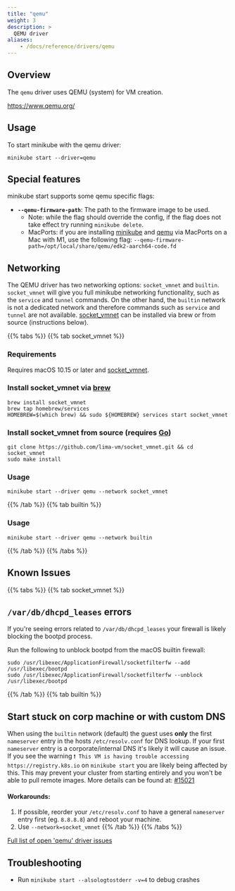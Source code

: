 ```yaml
---
title: "qemu"
weight: 3
description: >
  QEMU driver
aliases:
    - /docs/reference/drivers/qemu
---
```


## Overview

The `qemu` driver uses QEMU (system) for VM creation.

<https://www.qemu.org/>

## Usage

To start minikube with the qemu driver:

```shell
minikube start --driver=qemu
```

## Special features

minikube start supports some qemu specific flags:

* **`--qemu-firmware-path`**: The path to the firmware image to be used.
  * Note: while the flag should override the config, if the flag does not take effect try running `minikube delete`.
  * MacPorts: if you are installing [minikube](https://ports.macports.org/port/minikube/) and [qemu](https://ports.macports.org/port/qemu/) via MacPorts on a Mac with M1, use the following flag: `--qemu-firmware-path=/opt/local/share/qemu/edk2-aarch64-code.fd`

## Networking

The QEMU driver has two networking options: `socket_vmnet` and `builtin`. `socket_vmnet` will give you full minikube networking functionality, such as the `service` and `tunnel` commands. On the other hand, the `builtin` network is not a dedicated network and therefore commands such as `service` and `tunnel` are not available. [socket_vmnet](https://github.com/lima-vm/socket_vmnet) can be installed via brew or from source (instructions below).

{{% tabs %}}
{{% tab socket_vmnet %}}

### Requirements

Requires macOS 10.15 or later and [socket_vmnet](https://github.com/lima-vm/socket_vmnet).

### Install socket_vmnet via [brew](https://brew.sh/)
```shell
brew install socket_vmnet
brew tap homebrew/services
HOMEBREW=$(which brew) && sudo ${HOMEBREW} services start socket_vmnet
```

### Install socket_vmnet from source (requires [Go](https://go.dev/))
```shell
git clone https://github.com/lima-vm/socket_vmnet.git && cd socket_vmnet
sudo make install
```

### Usage

```shell
minikube start --driver qemu --network socket_vmnet
```

{{% /tab %}}
{{% tab builtin %}}
### Usage

```shell
minikube start --driver qemu --network builtin
````
{{% /tab %}}
{{% /tabs %}}

## Known Issues

{{% tabs %}}
{{% tab socket_vmnet %}}
##  `/var/db/dhcpd_leases` errors

If you're seeing errors related to `/var/db/dhcpd_leases` your firewall is likely blocking the bootpd process.

Run the following to unblock bootpd from the macOS builtin firewall:
```shell
sudo /usr/libexec/ApplicationFirewall/socketfilterfw --add /usr/libexec/bootpd
sudo /usr/libexec/ApplicationFirewall/socketfilterfw --unblock /usr/libexec/bootpd
```
{{% /tab %}}
{{% tab builtin %}}
## Start stuck on corp machine or with custom DNS

When using the `builtin` network (default) the guest uses **only** the first `nameserver` entry in the hosts `/etc/resolv.conf` for DNS lookup. If your first `nameserver` entry is a corporate/internal DNS it's likely it will cause an issue. If you see the warning `❗ This VM is having trouble accessing https://registry.k8s.io` on `minikube start` you are likely being affected by this. This may prevent your cluster from starting entirely and you won't be able to pull remote images. More details can be found at: [#15021](https://github.com/kubernetes/minikube/issues/15021)

#### Workarounds:

1. If possible, reorder your `/etc/resolv.conf` to have a general `nameserver` entry first (eg. `8.8.8.8`) and reboot your machine.
2. Use `--network=socket_vmnet`
{{% /tab %}}
{{% /tabs %}}

[Full list of open 'qemu' driver issues](https://github.com/kubernetes/minikube/labels/co%2Fqemu-driver)

## Troubleshooting

* Run `minikube start --alsologtostderr -v=4` to debug crashes
